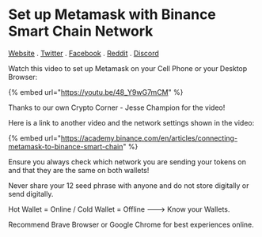 # Set up Metamask with Binance Smart Chain Network

[Website](http://www.cryptocorner.finance) . [Twitter](https://twitter.com/MyCrypto\_Corner) .  [Facebook](https://www.facebook.com/cryptocorner.finance) .  [Reddit](https://www.reddit.com/r/MyCrypto\_Corner/) . [Discord ](https://discord.gg/njq465KEHp)

Watch this video to set up Metamask on your Cell Phone or your Desktop Browser:

{% embed url="https://youtu.be/48_Y9wG7mCM" %}

Thanks to our own Crypto Corner - Jesse Champion for the video!

Here is a link to another video and the network settings shown in the video:

{% embed url="https://academy.binance.com/en/articles/connecting-metamask-to-binance-smart-chain" %}

Ensure you always check which network you are sending your tokens on and that they are the same on both wallets!

Never share your 12 seed phrase with anyone and do not store digitally or send digitally.&#x20;

Hot Wallet = Online / Cold Wallet = Offline ---> Know your Wallets. &#x20;

Recommend Brave Browser or Google Chrome for best experiences online.

